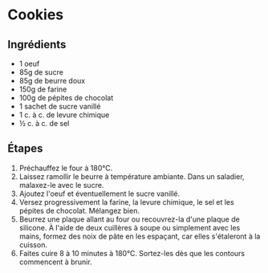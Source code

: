 # Cookies

## Ingrédients

- 1 oeuf  
- 85g de sucre  
- 85g de beurre doux  
- 150g de farine  
- 100g de pépites de chocolat  
- 1 sachet de sucre vanillé  
- 1 c. à c. de levure chimique  
- ½ c. à c. de sel  

## Étapes

1. Préchauffez le four à 180°C.
1. Laissez ramollir le beurre à température ambiante. Dans un saladier, malaxez-le avec le sucre.  
1. Ajoutez l'oeuf et éventuellement le sucre vanillé.  
1. Versez progressivement la farine, la levure chimique, le sel et les pépites de chocolat. Mélangez bien.  
1. Beurrez une plaque allant au four ou recouvrez-la d'une plaque de silicone. À l'aide de deux cuillères à soupe ou simplement avec les mains, formez des noix de pâte en les espaçant, car elles s'étaleront à la cuisson.  
1. Faites cuire 8 à 10 minutes à 180°C. Sortez-les dès que les contours commencent à brunir.  
